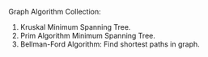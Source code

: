 Graph Algorithm Collection:

1. Kruskal Minimum Spanning Tree.
2. Prim Algorithm Minimum Spanning Tree.
3. Bellman-Ford Algorithm: Find shortest paths in graph. 
